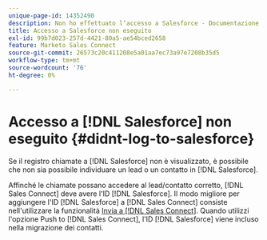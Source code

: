 ```yaml
---
unique-page-id: 14352490
description: Non ho effettuato l’accesso a Salesforce - Documentazione Marketo - Documentazione del prodotto
title: Accesso a Salesforce non eseguito
exl-id: 99b7d023-257d-4421-80a5-ae54bced2658
feature: Marketo Sales Connect
source-git-commit: 26573c20c411208e5a01aa7ec73a97e7208b35d5
workflow-type: tm+mt
source-wordcount: '76'
ht-degree: 0%

---
```


# Accesso a [!DNL Salesforce] non eseguito {#didnt-log-to-salesforce}

Se il registro chiamate a [!DNL Salesforce] non è visualizzato, è possibile che non sia possibile individuare un lead o un contatto in [!DNL Salesforce].

Affinché le chiamate possano accedere al lead/contatto corretto, [!DNL Sales Connect] deve avere l&#39;ID [!DNL Salesforce]. Il modo migliore per aggiungere l&#39;ID [!DNL Salesforce] a [!DNL Sales Connect] consiste nell&#39;utilizzare la funzionalità [Invia a [!DNL Sales Connect]](/help/marketo/product-docs/marketo-sales-connect/crm/salesforce-customization/push-to-sales-connect.md). Quando utilizzi l&#39;opzione Push to [!DNL Sales Connect], l&#39;ID [!DNL Salesforce] viene incluso nella migrazione dei contatti.
